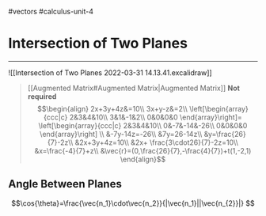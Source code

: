 #vectors 
#calculus-unit-4 
# Intersection of Two Planes
---
![[Intersection of Two Planes 2022-03-31 14.13.41.excalidraw]]
> [[Augmented Matrix#Augmented Matrix|Augmented Matrix]] **Not required**
> $$\begin{align}
2x+3y+4z&=10\\
3x+y-z&=2\\
\left[\begin{array}{ccc|c}
2&3&4&10\\
3&1&-1&2\\
0&0&0&0
\end{array}\right]=
\left[\begin{array}{ccc|c}
2&3&4&10\\
0&-7&-14&-26\\
0&0&0&0
\end{array}\right]
\\
&-7y-14z=-26\\
&7y=26-14z\\
&y=\frac{26}{7}-2z\\
&2x+3y+4z=10\\
&2x+ \frac{3\cdot26}{7}-2z=10\\
&x=\frac{-4}{7}+z\\
&\vec{r}=(0,\frac{26}{7},-\frac{4}{7})+t(1,-2,1)
\end{align}$$
## Angle Between Planes
$$\cos{\theta}=\frac{\vec{n_1}\cdot\vec{n_2}}{|\vec{n_1}||\vec{n_{2}}|}
$$